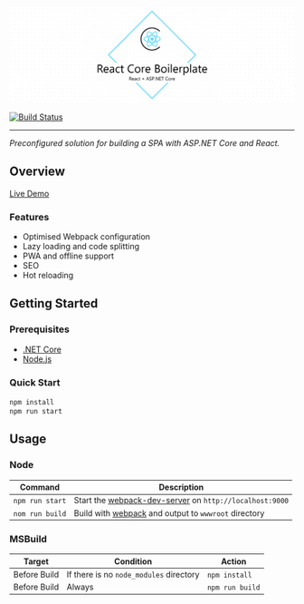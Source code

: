 ![React Core Boilerplate](./docs/.assets/project-title.png)

[![Build Status](https://dev.azure.com/smiosoft/react-core-boilerplate/_apis/build/status/smiosoft.react-core-boilerplate?branchName=master)](https://dev.azure.com/smiosoft/react-core-boilerplate/_build/latest?definitionId=2&branchName=master)

---

_Preconfigured solution for building a SPA with ASP.NET Core and React._

## Overview

[Live Demo](https://smiosoft.github.io/react-core-boilerplate)

### Features

- Optimised Webpack configuration
- Lazy loading and code splitting
- PWA and offline support
- SEO
- Hot reloading

## Getting Started

### Prerequisites

- [.NET Core](https://dotnet.microsoft.com/download/dotnet-core/2.2)
- [Node.js](https://nodejs.org/en/download/)

### Quick Start

```shell
npm install
npm run start
```

## Usage

### Node

| Command         | Description                                                                                                              |
| --------------- | ------------------------------------------------------------------------------------------------------------------------ |
| `npm run start` | Start the [webpack-dev-server](https://github.com/webpack/webpack-dev-server) on `http://localhost:9000`  |
| `nom run build` | Build with [webpack](https://webpack.js.org/) and output to `wwwroot` directory |

### MSBuild

| Target       | Condition                               | Action                  |
| ------------ | --------------------------------------- | ----------------------- |
| Before Build | If there is no `node_modules` directory | `npm install`   |
| Before Build | Always                                  | `npm run build` |
